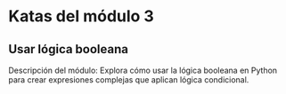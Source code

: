 # Katas del módulo 3
## Usar lógica booleana

Descripción del módulo: Explora cómo usar la lógica booleana en Python para crear expresiones complejas que aplican lógica condicional.
